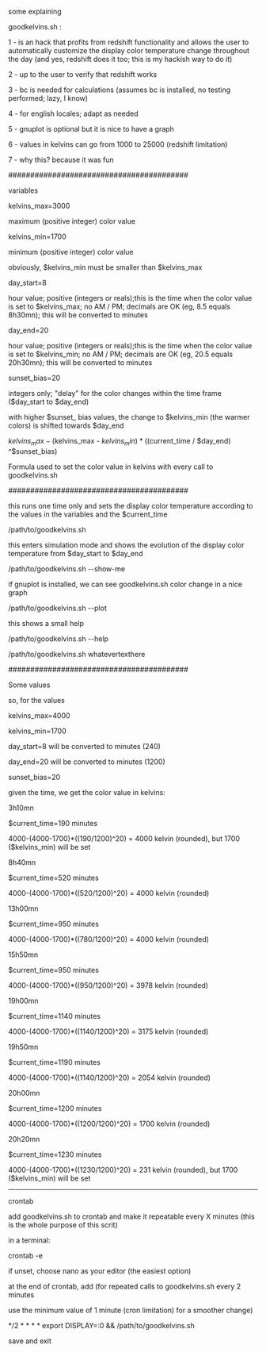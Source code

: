 some explaining



goodkelvins.sh :

1 - is an hack that profits from redshift functionality and allows the user to automatically customize the display color temperature change throughout the day (and yes, redshift does it too; this is my hackish way to do it)

2 - up to the user to verify that redshift works

3 - bc is needed for calculations (assumes bc is installed, no  testing performed; lazy, I know)

4 - for english locales; adapt as needed

5 - gnuplot is optional but it is nice to have a graph

6 - values in kelvins can go from 1000 to 25000 (redshift limitation)

7 - why this? because it was fun

 

#########################################



variables



kelvins_max=3000

maximum (positive integer) color value



kelvins_min=1700

minimum (positive integer) color value



obviously, $kelvins_min must be smaller than $kelvins_max



day_start=8

hour value; positive (integers or reals);this is the time when the color value is set to $kelvins_max; no AM / PM; decimals are OK (eg, 8.5 equals 8h30mn); this will be converted to minutes



day_end=20

hour value; positive (integers or reals);this is the time when the color value is set to $kelvins_min; no AM / PM; decimals are OK (eg, 20.5 equals 20h30mn); this will be converted to minutes



sunset_bias=20

integers only; "delay" for the color changes within the time frame ($day_start to $day_end)

with higher $sunset_ bias values, the change to $kelvins_min (the warmer colors) is shifted towards $day_end



$kelvins_max - ($kelvins_max - $kelvins_min) * (($current_time / $day_end) ^$sunset_bias)

Formula used to set the color value in kelvins with every call to goodkelvins.sh



#########################################



this runs one time only and sets the display color temperature according to the values in the variables and the $current_time

/path/to/goodkelvins.sh



this enters simulation mode and shows the evolution of the display color temperature from $day_start to $day_end

/path/to/goodkelvins.sh --show-me



if gnuplot is installed, we can see goodkelvins.sh color change in a nice graph

/path/to/goodkelvins.sh --plot



this shows a small help

/path/to/goodkelvins.sh --help

/path/to/goodkelvins.sh whatevertexthere



#########################################



Some values



so, for the values

kelvins_max=4000

kelvins_min=1700

day_start=8     will be converted to minutes (240)

day_end=20     will be converted to minutes (1200)

sunset_bias=20



given the time, we get the color value in kelvins:



3h10mn

$current_time=190   minutes

4000-(4000-1700)*((190/1200)^20) =  4000 kelvin (rounded), but 1700 ($kelvins_min) will be set



8h40mn

$current_time=520  minutes

4000-(4000-1700)*((520/1200)^20) = 4000 kelvin (rounded)



13h00mn

$current_time=950   minutes

4000-(4000-1700)*((780/1200)^20) = 4000 kelvin (rounded)



15h50mn

$current_time=950   minutes

4000-(4000-1700)*((950/1200)^20) = 3978 kelvin (rounded)



19h00mn

$current_time=1140   minutes

4000-(4000-1700)*((1140/1200)^20) = 3175 kelvin (rounded)



19h50mn

$current_time=1190   minutes

4000-(4000-1700)*((1140/1200)^20) = 2054 kelvin (rounded)



20h00mn

$current_time=1200   minutes

4000-(4000-1700)*((1200/1200)^20) = 1700 kelvin (rounded)



20h20mn

$current_time=1230   minutes

4000-(4000-1700)*((1230/1200)^20) =  231 kelvin (rounded), but 1700 ($kelvins_min) will be set



***************************



crontab



add goodkelvins.sh to crontab and make it repeatable every X minutes (this is the whole purpose of this scrit)



in a terminal:

crontab -e <enter>



if unset, choose nano as your editor (the easiest option)



at the end of crontab, add (for repeated calls to goodkelvins.sh every 2 minutes

use the minimum value of 1 minute (cron limitation) for a smoother change)

*/2 * * * * export DISPLAY=:0 && /path/to/goodkelvins.sh



save and exit

<control><o><control><x><enter>
